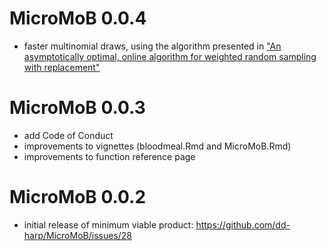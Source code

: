 # MicroMoB 0.0.4

  * faster multinomial draws, using the algorithm presented in ["An asymptotically optimal, online algorithm for weighted random sampling with replacement"](https://arxiv.org/abs/1611.00532)

# MicroMoB 0.0.3

  * add Code of Conduct
  * improvements to vignettes (bloodmeal.Rmd and MicroMoB.Rmd)
  * improvements to function reference page

# MicroMoB 0.0.2

  * initial release of minimum viable product: https://github.com/dd-harp/MicroMoB/issues/28
